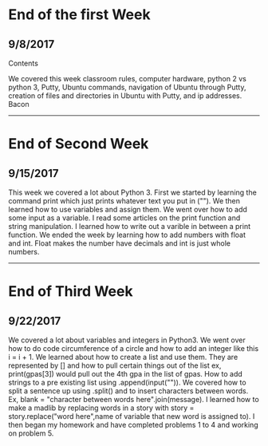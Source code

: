 # End of the first Week
## 9/8/2017
Contents

We covered this week classroom rules, computer hardware, python 2 vs python 3, Putty, Ubuntu commands, navigation of Ubuntu through Putty, creation of files and directories in Ubuntu with Putty, and ip addresses.
Bacon

---

# End of Second Week
## 9/15/2017
This week we covered a lot about Python 3. First we started by learning the command print which just prints whatever text you put in (""). We then learned how to use variables and assign them. We went over how to add some input as a variable. I read some articles on the print function and string manipulation. I learned how to write out a varible in between a print function. We ended the week by learning how to add numbers with float and int. Float makes the number have decimals and int is just whole numbers. 

---

# End of Third Week
## 9/22/2017
We covered a lot about variables and integers in Python3. We went over how to do code circumference of a circle and how to add an integer like this i = i + 1. We learned about how to create a list and use them. They are represented by [] and how to pull certain things out of the list ex, print(gpas[3]) would pull out the 4th gpa in the list of gpas. How to add strings to a pre existing list using   .append(input("")). We covered how to split a sentence up using .split() and to insert characters between words. Ex, blank = "character between words here".join(message). I learned how to make a madlib by replacing words in a story with story = story.replace("word here",name of variable that new word is assigned to). I then began my homework and have completed problems 1 to 4 and working on problem 5.
